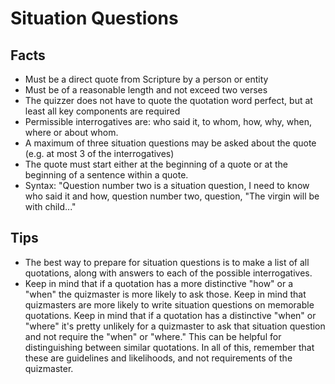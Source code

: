 # Situation Questions

## Facts

- Must be a direct quote from Scripture by a person or entity
- Must be of a reasonable length and not exceed two verses
- The quizzer does not have to quote the quotation word perfect, but at least all key components are required
- Permissible interrogatives are: who said it, to whom, how, why, when, where or about whom.
- A maximum of three situation questions may be asked about the quote (e.g. at most 3 of the interrogatives)
- The quote must start either at the beginning of a quote or at the beginning of a sentence within a quote.
- Syntax: "Question number two is a situation question, I need to know who said it and how, question number two, question, "The virgin will be with child..."

## Tips

- The best way to prepare for situation questions is to make a list of all quotations, along with answers to each of the possible interrogatives.
- Keep in mind that if a quotation has a more distinctive "how" or a "when" the quizmaster is more likely to ask those. Keep in mind that quizmasters are more likely to write situation questions on memorable quotations. Keep in mind that if a quotation has a distinctive "when" or "where" it's pretty unlikely for a quizmaster to ask that situation question and not require the "when" or "where." This can be helpful for distinguishing between similar quotations. In all of this, remember that these are guidelines and likelihoods, and not requirements of the quizmaster.
